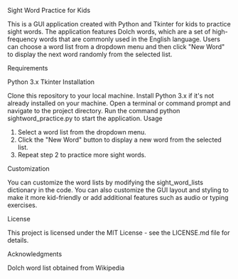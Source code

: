 Sight Word Practice for Kids

This is a GUI application created with Python and Tkinter for kids to practice sight words.
The application features Dolch words, which are a set of high-frequency words that are commonly used
in the English language. Users can choose a word list from a dropdown menu and then click "New Word"
to display the next word randomly from the selected list.

Requirements

Python 3.x
Tkinter
Installation

Clone this repository to your local machine.
Install Python 3.x if it's not already installed on your machine.
Open a terminal or command prompt and navigate to the project directory.
Run the command python sightword_practice.py to start the application.
Usage

1. Select a word list from the dropdown menu.
2. Click the "New Word" button to display a new word from the selected list.
3. Repeat step 2 to practice more sight words.

Customization

You can customize the word lists by modifying the sight_word_lists dictionary in the code. You can also customize the GUI layout and styling to make it more kid-friendly or add additional features such as audio or typing exercises.

License

This project is licensed under the MIT License - see the LICENSE.md file for details.

Acknowledgments

Dolch word list obtained from Wikipedia



